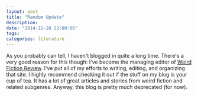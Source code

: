 ```yaml
---
layout: post
title: "Random Update"
description:
date: "2014-11-28 22:00:06"
tags:
categories: literature
---
```


As you probably can tell, I haven't blogged in quite a long time. There's a
very good reason for this though: I've become the managing editor of <a
href="http://weirdfictionreview.com">Weird Fiction Review</a>. I've put all of
my efforts to writing, editing, and organizing that site. I highly recommend
checking it out if the stuff on my blog is your cup of tea. It has a lot of
great articles and stories from weird fiction and related subgenres. Anyway,
this blog is pretty much deprecated (for now).
